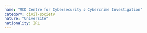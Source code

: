 ```yaml
---
name: "UCD Centre for Cybersecurity & Cybercrime Investigation"
category: civil-society
nature: "Université"
nationality: IRL
---
```

    